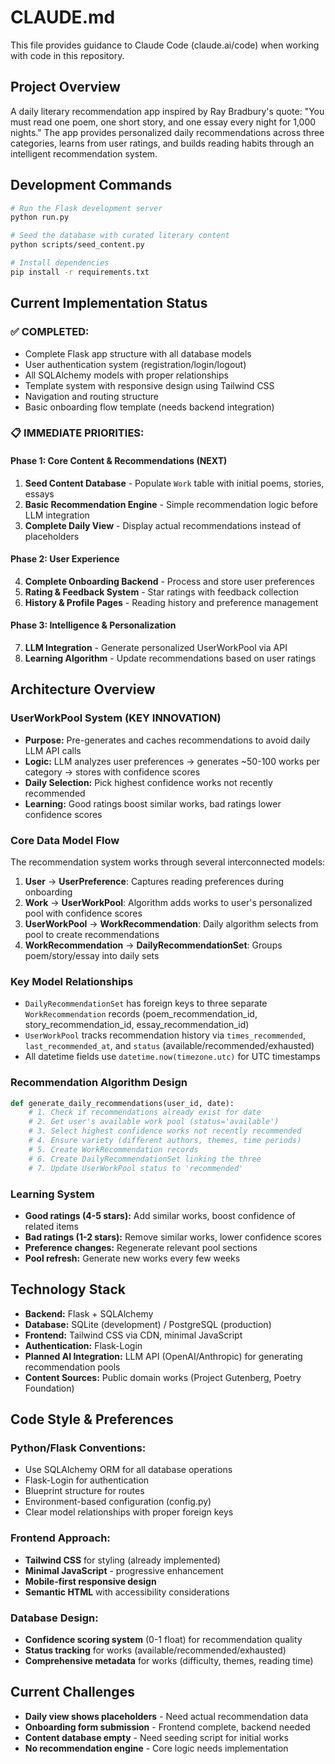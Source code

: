 # CLAUDE.md

This file provides guidance to Claude Code (claude.ai/code) when working with code in this repository.

## Project Overview

A daily literary recommendation app inspired by Ray Bradbury's quote: "You must read one poem, one short story, and one essay every night for 1,000 nights." The app provides personalized daily recommendations across three categories, learns from user ratings, and builds reading habits through an intelligent recommendation system.

## Development Commands

```bash
# Run the Flask development server
python run.py

# Seed the database with curated literary content
python scripts/seed_content.py

# Install dependencies
pip install -r requirements.txt
```

## Current Implementation Status

### ✅ COMPLETED:
- Complete Flask app structure with all database models
- User authentication system (registration/login/logout)
- All SQLAlchemy models with proper relationships
- Template system with responsive design using Tailwind CSS
- Navigation and routing structure
- Basic onboarding flow template (needs backend integration)

### 📋 IMMEDIATE PRIORITIES:

#### Phase 1: Core Content & Recommendations (NEXT)
1. **Seed Content Database** - Populate `Work` table with initial poems, stories, essays
2. **Basic Recommendation Engine** - Simple recommendation logic before LLM integration
3. **Complete Daily View** - Display actual recommendations instead of placeholders

#### Phase 2: User Experience
4. **Complete Onboarding Backend** - Process and store user preferences
5. **Rating & Feedback System** - Star ratings with feedback collection
6. **History & Profile Pages** - Reading history and preference management

#### Phase 3: Intelligence & Personalization
7. **LLM Integration** - Generate personalized UserWorkPool via API
8. **Learning Algorithm** - Update recommendations based on user ratings

## Architecture Overview

### UserWorkPool System (KEY INNOVATION)
- **Purpose:** Pre-generates and caches recommendations to avoid daily LLM API calls
- **Logic:** LLM analyzes user preferences → generates ~50-100 works per category → stores with confidence scores
- **Daily Selection:** Pick highest confidence works not recently recommended
- **Learning:** Good ratings boost similar works, bad ratings lower confidence scores

### Core Data Model Flow

The recommendation system works through several interconnected models:

1. **User** → **UserPreference**: Captures reading preferences during onboarding
2. **Work** → **UserWorkPool**: Algorithm adds works to user's personalized pool with confidence scores
3. **UserWorkPool** → **WorkRecommendation**: Daily algorithm selects from pool to create recommendations
4. **WorkRecommendation** → **DailyRecommendationSet**: Groups poem/story/essay into daily sets

### Key Model Relationships

- `DailyRecommendationSet` has foreign keys to three separate `WorkRecommendation` records (poem_recommendation_id, story_recommendation_id, essay_recommendation_id)
- `UserWorkPool` tracks recommendation history via `times_recommended`, `last_recommended_at`, and `status` (available/recommended/exhausted)
- All datetime fields use `datetime.now(timezone.utc)` for UTC timestamps

### Recommendation Algorithm Design

```python
def generate_daily_recommendations(user_id, date):
    # 1. Check if recommendations already exist for date
    # 2. Get user's available work pool (status='available') 
    # 3. Select highest confidence works not recently recommended
    # 4. Ensure variety (different authors, themes, time periods)
    # 5. Create WorkRecommendation records
    # 6. Create DailyRecommendationSet linking the three
    # 7. Update UserWorkPool status to 'recommended'
```

### Learning System
- **Good ratings (4-5 stars):** Add similar works, boost confidence of related items
- **Bad ratings (1-2 stars):** Remove similar works, lower confidence scores  
- **Preference changes:** Regenerate relevant pool sections
- **Pool refresh:** Generate new works every few weeks

## Technology Stack
- **Backend:** Flask + SQLAlchemy
- **Database:** SQLite (development) / PostgreSQL (production)  
- **Frontend:** Tailwind CSS via CDN, minimal JavaScript
- **Authentication:** Flask-Login
- **Planned AI Integration:** LLM API (OpenAI/Anthropic) for generating recommendation pools
- **Content Sources:** Public domain works (Project Gutenberg, Poetry Foundation)

## Code Style & Preferences

### Python/Flask Conventions:
- Use SQLAlchemy ORM for all database operations
- Flask-Login for authentication
- Blueprint structure for routes
- Environment-based configuration (config.py)
- Clear model relationships with proper foreign keys

### Frontend Approach:
- **Tailwind CSS** for styling (already implemented)
- **Minimal JavaScript** - progressive enhancement
- **Mobile-first responsive design**
- **Semantic HTML** with accessibility considerations

### Database Design:
- **Confidence scoring system** (0-1 float) for recommendation quality
- **Status tracking** for works (available/recommended/exhausted)
- **Comprehensive metadata** for works (difficulty, themes, reading time)

## Current Challenges
- **Daily view shows placeholders** - Need actual recommendation data
- **Onboarding form submission** - Frontend complete, backend needed
- **Content database empty** - Need seeding script for initial works
- **No recommendation engine** - Core logic needs implementation